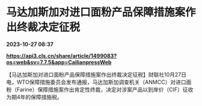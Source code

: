 # 马达加斯加对进口面粉产品保障措施案作出终裁决定征税

**2023-10-27 08:37**

**https://api3.cls.cn/share/article/1499083?os=web&sv=7.7.5&app=CailianpressWeb**

【马达加斯加对进口面粉产品保障措施案作出终裁决定征税】财联社10月27日电，WTO保障措施委员会发布通报，马达加斯加调查机关（ANMCC）对进口面粉（Farine）保障措施案作出肯定性终裁，决定对涉案产品以到岸价（CIF）征收为期4年的保障措施税。